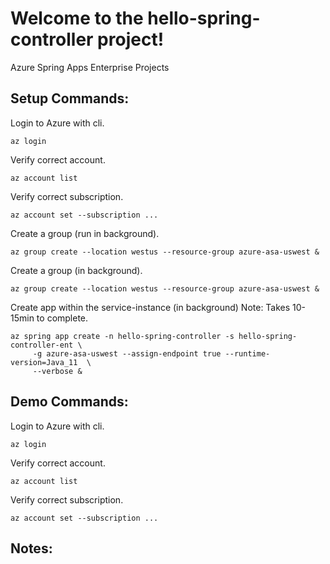 
# Welcome to the hello-spring-controller project!

Azure Spring Apps Enterprise Projects



## Setup Commands:

Login to Azure with cli.
```
az login
```

Verify correct account.
```
az account list
```

Verify correct subscription.
```
az account set --subscription ...
```

Create a group (run in background).
```
az group create --location westus --resource-group azure-asa-uswest &
```

Create a group (in background).
```
az group create --location westus --resource-group azure-asa-uswest &
```

Create app within the service-instance (in background)  Note: Takes 10-15min to complete.
```
az spring app create -n hello-spring-controller -s hello-spring-controller-ent \
	 -g azure-asa-uswest --assign-endpoint true --runtime-version=Java_11  \
	 --verbose &
```









## Demo Commands:

Login to Azure with cli.
```
az login
```

Verify correct account.
```
az account list
```

Verify correct subscription.
```
az account set --subscription ...
```




## Notes:





